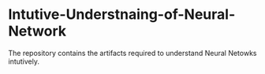 # Intutive-Understnaing-of-Neural-Network
The repository contains the artifacts required to understand Neural Netowks intutively.

